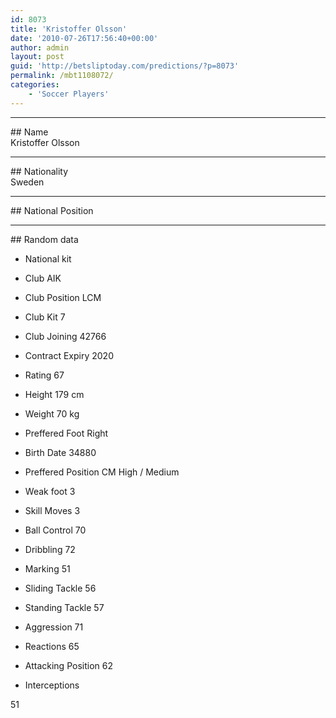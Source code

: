 ```yaml
---
id: 8073
title: 'Kristoffer Olsson'
date: '2010-07-26T17:56:40+00:00'
author: admin
layout: post
guid: 'http://betsliptoday.com/predictions/?p=8073'
permalink: /mbt1108072/
categories:
    - 'Soccer Players'
---
```


- - - - - -

\## Name  
 Kristoffer Olsson

- - - - - -

\## Nationality  
 Sweden

- - - - - -

\## National Position

- - - - - -

\## Random data

- National kit
- Club
 AIK

- Club Position
 LCM

- Club Kit
 7

- Club Joining
 42766

- Contract Expiry
 2020

- Rating
 67

- Height
 179 cm

- Weight
 70 kg

- Preffered Foot
 Right

- Birth Date
 34880

- Preffered Position
 CM High / Medium

- Weak foot
 3

- Skill Moves
 3

- Ball Control
 70

- Dribbling
 72

- Marking
 51

- Sliding Tackle
 56

- Standing Tackle
 57

- Aggression
 71

- Reactions
 65

- Attacking Position
 62

- Interceptions

 51